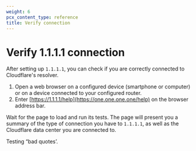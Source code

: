 ```yaml
---
weight: 6
pcx_content_type: reference
title: Verify connection
---
```


# Verify 1.1.1.1 connection

After setting up `1.1.1.1`, you can check if you are correctly connected to Cloudflare's resolver.

1. Open a web browser on a configured device (smartphone or computer) or on a device connected to your configured router.
2. Enter [https://1.1.1.1/help](https://one.one.one.one/help) on the browser address bar.

Wait for the page to load and run its tests. The page will present you a summary of the type of connection you have to `1.1.1.1`, as well as the Cloudflare data center you are connected to.

Testing “bad quotes’.